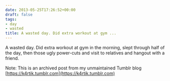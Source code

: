 ```yaml
---
date: 2013-05-25T17:26:52+00:00
draft: false
tags:
- day
- wasted
title: A wasted day. Did extra workout at gym ...
---
```


<p>A wasted day. Did extra workout at gym in the morning, slept through half of the day, then those ugly power-cuts and visit to relatives and hangout with a friend.</p>

Note: This is an archived post from my unmaintained Tumblr blog [https://k4rtik.tumblr.com](https://k4rtik.tumblr.com)
